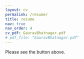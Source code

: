 ```yaml
---
layout: cv
permalink: /resume/
title: resume
nav: true
nav_order: 4
cv_pdf: GauravBhatnagar.pdf
# pdf_file: "GauravBhatnagar.pdf"
---
```


Please see the button above.
<!-- {% pdf  {{ page.cv_pdf | prepend: '/assets/pdf/' | prepend: site.baseurl }} no_link %} -->
